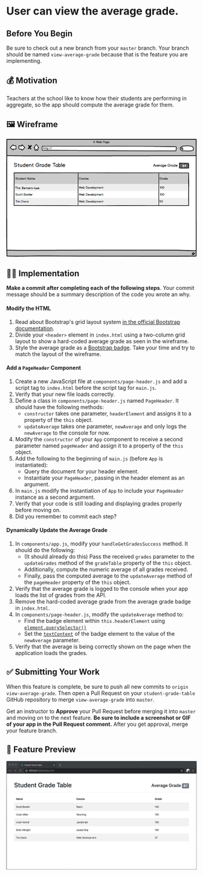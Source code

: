 # User can view the average grade.

## Before You Begin

Be sure to check out a new branch from your `master` branch. Your branch should be named `view-average-grade` because that is the feature you are implementing.

## 💰 Motivation

Teachers at the school like to know how their students are performing in aggregate, so the app should compute the average grade for them.

## 🖼 Wireframe

<p align="middle">
  <img src="images/view-average-grade-wireframe.png">
</p>

## 👷‍♀ Implementation

**Make a commit after completing each of the following steps**. Your commit message should be a summary description of the code you wrote an why.

#### Modify the HTML

1. Read about Bootstrap's grid layout system [in the official Bootstrap documentation](https://getbootstrap.com/docs/4.4/layout/grid/).
1. Divide your `<header>` element in `index.html` using a two-column grid layout to show a hard-coded average grade as seen in the wireframe.
1. Style the average grade as a [Bootstrap badge](https://getbootstrap.com/docs/4.4/components/badge/). Take your time and try to match the layout of the wireframe.

#### Add a `PageHeader` Component

1. Create a new JavaScript file at `components/page-header.js` and add a script tag to `index.html` before the script tag for `main.js`.
1. Verify that your new file loads correctly.
1. Define a class in `components/page-header.js` named `PageHeader`. It should have the following methods:
    - `constructor` takes one parameter, `headerElement` and assigns it to a property of the `this` object.
    - `updateAverage` takes one parameter, `newAverage` and only logs the `newAverage` to the console for now.
1. Modify the `constructor` of your `App` component to receive a second parameter named `pageHeader` and assign it to a property of the `this` object.
1. Add the following to the beginning of `main.js` (before `App` is instantiated):
    - Query the document for your header element.
    - Instantiate your `PageHeader`, passing in the header element as an argument.
1. In `main.js` modify the instantiation of `App` to include your `PageHeader` instance as a second argument.
1. Verify that your code is still loading and displaying grades properly before moving on.
1. Did you remember to commit each step?

#### Dynamically Update the Average Grade

1. In `components/app.js`, modify your `handleGetGradesSuccess` method. It should do the following:
    - (It should already do this) Pass the received `grades` parameter to the `updateGrades` method of the `gradeTable` property of the `this` object.
    - Additionally, compute the numeric average of all grades received.
    - Finally, pass the computed average to the `updateAverage` method of the `pageHeader` property of the `this` object.
1. Verify that the average grade is logged to the console when your app loads the list of grades from the API.
1. Remove the hard-coded average grade from the average grade badge in `index.html`.
1. In `components/page-header.js`, modify the `updateAverage` method to:
    - Find the badge element within `this.headerElement` using [`element.querySelector()`](https://developer.mozilla.org/en-US/docs/Web/API/Element/querySelector)
    - Set the [`textContent`](https://developer.mozilla.org/en-US/docs/Web/API/Node/textContent) of the badge element to the value of the `newAverage` parameter.
1. Verify that the average is being correctly shown on the page when the application loads the grades.

## ✅ Submitting Your Work

When this feature is complete, be sure to push all new commits to `origin view-average-grade`. Then open a Pull Request on your `student-grade-table` GitHub repository to merge `view-average-grade` into `master`.

Get an instructor to **Approve** your Pull Request before merging it into `master` and moving on to the next feature. **Be sure to include a screenshot or GIF of your app in the Pull Request comment.** After you get approval, merge your feature branch.

## 🏅 Feature Preview

<p align="middle">
  <img src="images/view-average-grade.png">
</p>
